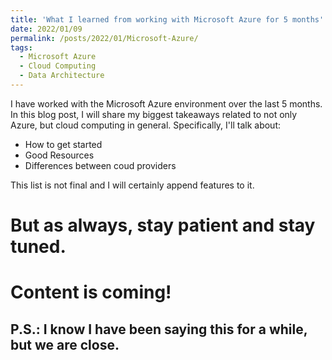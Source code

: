 ```yaml
---
title: 'What I learned from working with Microsoft Azure for 5 months'
date: 2022/01/09
permalink: /posts/2022/01/Microsoft-Azure/
tags:
  - Microsoft Azure
  - Cloud Computing
  - Data Architecture
---
```


I have worked with the Microsoft Azure environment over the last 5 months. In this blog post, I will share my biggest takeaways related to not only Azure, but cloud computing in general. Specifically, I'll talk about: 
* How to get started
* Good Resources
* Differences between coud providers

This list is not final and I will certainly append features to it.

But as always, stay patient and stay tuned.
======

Content is coming!
======

P.S.: I know I have been saying this for a while, but we are close.
------

